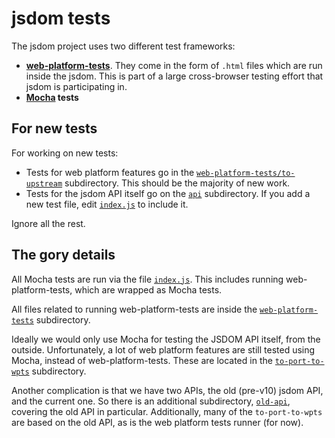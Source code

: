 # jsdom tests

The jsdom project uses two different test frameworks:

* [**web-platform-tests**](http://www.web-platform-tests.org/). They come in the form of `.html` files which are run inside the jsdom. This is part of a large cross-browser testing effort that jsdom is participating in.
* **[Mocha](https://mochajs.org/) tests**

## For new tests

For working on new tests:

- Tests for web platform features go in the [`web-platform-tests/to-upstream`](./web-platform-tests/to-upstream/) subdirectory. This should be the majority of new work.
- Tests for the jsdom API itself go on the [`api`](./api/) subdirectory. If you add a new test file, edit [`index.js`](./index.js) to include it.

Ignore all the rest.

## The gory details

All Mocha tests are run via the file [`index.js`](./index.js). This includes running web-platform-tests, which are wrapped as Mocha tests.

All files related to running web-platform-tests are inside the [`web-platform-tests`](./web-platform-tests/) subdirectory.

Ideally we would only use Mocha for testing the JSDOM API itself, from the outside. Unfortunately, a lot of web platform features are still tested using Mocha, instead of web-platform-tests. These are located in the [`to-port-to-wpts`](./to-port-to-wpts/) subdirectory.

Another complication is that we have two APIs, the old (pre-v10) jsdom API, and the current one. So there is an additional subdirectory, [`old-api`](./old-api/), covering the old API in particular. Additionally, many of the `to-port-to-wpts` are based on the old API, as is the web platform tests runner (for now).
